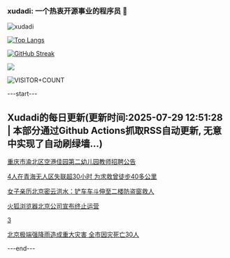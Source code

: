 ### xudadi: 一个热衷开源事业的程序员 👋

![xudadi](https://github-readme-stats-git-masterorgs-github-readme-stats-team.vercel.app/api?username=xudadi)

[![Top Langs](https://github-readme-stats.vercel.app/api/top-langs/?username=xudadi)](https://github.com/anuraghazra/github-readme-stats)

[![GitHub Streak](https://streak-stats.demolab.com?user=xudadi&locale=zh_Hans)](https://git.io/streak-stats)

![](https://raw.githubusercontent.com/xudadi/xudadi/main/assets/github-contribution-grid-snake.svg)

![VISITOR+COUNT](https://komarev.com/ghpvc/?username=xudadi&label=VISITOR+COUNT)


---start---

## Xudadi的每日更新(更新时间:2025-07-29 12:51:28 | 本部分通过Github Actions抓取RSS自动更新, 无意中实现了自动刷绿墙...)

[重庆市渝北区空港佳园第二幼儿园教师招聘公告](https://www.gongkaoleida.com/article/2536060)

[4人在青海无人区失联超30小时 为求救曾徒步40多公里](https://m.163.com/news/article/K5IVKT6L053469M5.html)

[女子亲历北京密云洪水：铲车车斗伸至二楼防盗窗救人](https://m.163.com/news/article/K5J9O6E3053469LG.html)

[火狐浏览器北京公司宣布终止运营](https://m.163.com/news/article/K5ICNMHF053469LG.html)

[3](https://m.163.com/touch/news/sub/domestic)

[北京极端强降雨造成重大灾害 全市因灾死亡30人](https://m.163.com/news/article/K5K84HC60001899O.html)

---end---
